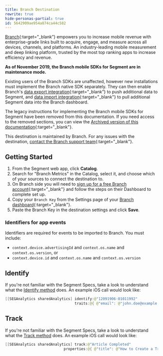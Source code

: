 ```yaml
---
title: Branch Destination
rewrite: true
hide-personas-partial: true
id: 5642909ae954a874ca44c582
---
```

[Branch](https://branch.io/?utm_source=segmentio&utm_medium=docs&utm_campaign=partners){:target="_blank”} empowers you to increase mobile revenue with enterprise-grade links built to acquire, engage, and measure across all devices, channels, and platforms. An industry-leading mobile measurement and deep linking platform, trusted by the most top ranking apps to increase efficiency and revenue.


**As of November 2019, the Branch mobile SDKs for Segment are in maintenance mode.**

Existing users of the Branch SDKs are unaffected, however new installations must implement the Branch native SDK separately. They can then enable Branch's [data export integration](https://docs.branch.io/integrations/segment-export/){:target="_blank”} to push additional data to Segment, and [data import integration](https://docs.branch.io/integrations/segment-import/){:target="_blank"} to pull additional Segment data into the Branch dashboard.

The legacy instructions for implementing the Branch mobile SDKs for Segment have been removed from this documentation. If you need access to the removed sections, you can view the [Archived version of this documentation](https://web.archive.org/web/20191113225102//docs/connections/destinations/catalog/branch-metrics/){:target="_blank"}.


This destination is maintained by Branch. For any issues with the destination, [contact the Branch support team](https://support.branch.io/support/home){:target="_blank"}.

## Getting Started

  1. From the Segment web app, click **Catalog**.
  2. Search for "Branch Metrics" in the Catalog, select it, and choose which of your sources to connect the destination to.
  3. On Branch side you will need to [sign up for a free Branch account](http://branch.io/signup?bmp=segment){:target="_blank"} and follow the steps on their Dashboard to complete set up.
  4. Copy your `Branch Key` from the Settings page of your [Branch dashboard](https://dashboard.branch.io/#/settings){:target="_blank"}.
  5. Paste the Branch Key in the destination settings and click **Save**.


### Identifiers for app events

Identifiers are required for events to be imported to Branch. You must include:
- `context.device.advertisingId` and `context.os.name` and `context.os.version`, or
- `context.device.id` and `context.os.name` and `context.os.version`


## Identify

If you're not familiar with the Segment Specs, take a look to understand what the [Identify method](/docs/connections/spec/identify/) does. An example iOS call would look like:
```swift
[[SEGAnalytics sharedAnalytics] identify:@"12091906-01011992"
                                traits:@{ @"email": @"john.doe@example.com" }];
```

## Track

If you're not familiar with the Segment Specs, take a look to understand what the [Track method](/docs/connections/spec/track/) does. An example iOS call would look like:

```swift
[[SEGAnalytics sharedAnalytics] track:@"Article Completed"
                           properties:@{ @"title": @"How to Create a Tracking Plan", @"course": @"Intro to Analytics" }];
```
